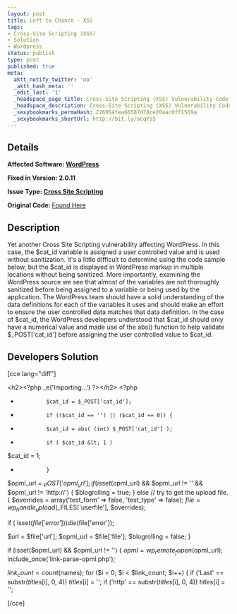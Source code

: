 ```yaml
---
layout: post
title: Left to Chance - XSS
tags:
- Cross-Site Scripting (XSS)
- Solution
- Wordpress
status: publish
type: post
published: true
meta:
  aktt_notify_twitter: 'no'
  _aktt_hash_meta: ''
  _edit_last: '1'
  _headspace_page_title: Cross-Site Scripting (XSS) Vulnerability Code Example
  _headspace_description: Cross-Site Scripting (XSS) Vulnerability Code Example
  _sexybookmarks_permaHash: 226954fea66587d78ce20aac0ff1569a
  _sexybookmarks_shortUrl: http://bit.ly/acqYs5
---
```

## Details
<strong>__Affected Software:__ <a title="WordPress Bugs" href="http://spotthevuln.com/category/software/wordpress/" target="_blank">WordPress</a></strong>

<strong>__Fixed in Version:__  2.0.11</strong>

<strong>__Issue Type:__ <a title="Cross Site Scripting" href="http://spotthevuln.com/category/vulnerability/xss/" target="_blank">Cross Site Scripting</a></strong>

<strong>Original Code: </strong><a href="http://spotthevuln.com/2009/11/vulnerable-code-left-to-chance/">Found Here</a>
## Description
Yet another Cross Site Scripting vulnerability affecting WordPress.  In this case, the $cat_id variable is assigned a user controlled value and is used without sanitization.  It's a little difficult to determine using the code sample below, but the $cat_id is displayed in WordPress markup in multiple locations without being sanitized.  More importantly, examining the WordPress source we see that almost of the variables are not thoroughly sanitized before being assigned to a variable or being used by the application.  The WordPress team should have a solid understanding of the data definitions for each of the variables it uses and should make an effort to ensure the user controlled data matches that data definition.  In the case of $cat_id, the WordPress developers understood that $cat_id should only have a numerical value and made use of the abs() function to help validate $_POST['cat_id'] before assigning the user controlled value to $cat_id.
<h2>Developers Solution</h2>
[cce lang="diff"]

&lt;h2&gt;&lt;?php _e('Importing...') ?&gt;&lt;/h2&gt;
&lt;?php
-              $cat_id = $_POST['cat_id'];
-              if (($cat_id == '') || ($cat_id == 0)) {
+              $cat_id = abs( (int) $_POST['cat_id'] );
+              if ( $cat_id &lt; 1 )
$cat_id  = 1;
-              }

$opml_url = $_POST['opml_url'];
if (isset($opml_url) &amp;&amp; $opml_url != '' &amp;&amp; $opml_url != 'http://') {
$blogrolling = true;
}
else // try to get the upload file.
{
$overrides = array('test_form' =&gt; false, 'test_type' =&gt; false);
$file = wp_handle_upload($_FILES['userfile'], $overrides);

if ( isset($file['error']) )
die($file['error']);

$url = $file['url'];
$opml_url = $file['file'];
$blogrolling = false;
}

if (isset($opml_url) &amp;&amp; $opml_url != '') {
$opml = wp_remote_fopen($opml_url);
include_once('link-parse-opml.php');

$link_count = count($names);
for ($i = 0; $i &lt; $link_count; $i++) {
if ('Last' == substr($titles[$i], 0, 4))
$titles[$i] = '';
if ('http' == substr($titles[$i], 0, 4))
$titles[$i] = '';

[/cce] 
